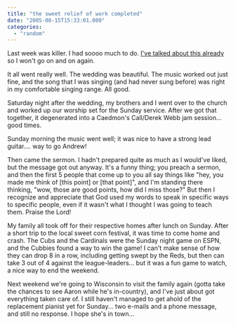 ```yaml
---
title: "the sweet relief of work completed"
date: "2005-08-15T15:33:01.000"
categories: 
  - "random"
---
```


Last week was killer. I had soooo much to do. [I've talked about this already](http://rmfo-blogs.com/cakeboy/2005/08/12/a-busy-weekend/) so I won't go on and on again.

It all went really well. The wedding was beautiful. The music worked out just fine, and the song that I was singing (and had never sung before) was right in my comfortable singing range. All good.

Saturday night after the wedding, my brothers and I went over to the church and worked up our worship set for the Sunday service. After we got that together, it degenerated into a Caedmon's Call/Derek Webb jam session... good times.

Sunday morning the music went well; it was nice to have a strong lead guitar.... way to go Andrew!

Then came the sermon. I hadn't prepared quite as much as I would've liked, but the message got out anyway. It's a funny thing; you preach a sermon, and then the first 5 people that come up to you all say things like "hey, you made me think of \[this point\] or \[that point\]", and I'm standing there thinking, "wow, those are good points, how did I miss those?" But then I recognize and appreciate that God used my words to speak in specific ways to specific people, even if it wasn't what I thought I was going to teach them. Praise the Lord!

My family all took off for their respective homes after lunch on Sunday. After a short trip to the local sweet corn festival, it was time to come home and crash. The Cubs and the Cardinals were the Sunday night game on ESPN, and the Cubbies found a way to win the game! I can't make sense of how they can drop 8 in a row, including getting swept by the Reds, but then can take 3 out of 4 against the league-leaders... but it was a fun game to watch, a nice way to end the weekend.

Next weekend we're going to Wisconsin to visit the family again (gotta take the chances to see Aaron while he's in-country), and I've just about got everything taken care of. I still haven't managed to get ahold of the replacement pianist yet for Sunday... two e-mails and a phone message, and still no response. I hope she's in town...
